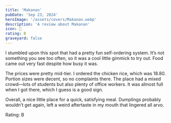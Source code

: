 ```yaml
---
title: 'Makanan'
pubDate: 'Sep 23, 2024'
heroImage: '/assets/covers/Makanan.webp'
description: 'A review about Makanan'
icon: 🐔
rating: B
graveyard: false
---
```


I stumbled upon this spot that had a pretty fun self-ordering system. It’s not something you see too often, so it was a cool little gimmick to try out. Food came out very fast despite how busy it was.

The prices were pretty mid-tier. I ordered the chicken rice, which was 18.80. Portion sizes were decent, so no complaints there. The place had a mixed crowd—lots of students but also plenty of office workers. It was almost full when I got there, which I guess is a good sign.

Overall, a nice little place for a quick, satisfying meal. Dumplings probably wouldn’t get again, left a weird aftertaste in my mouth that lingered all arvo.

Rating: B
